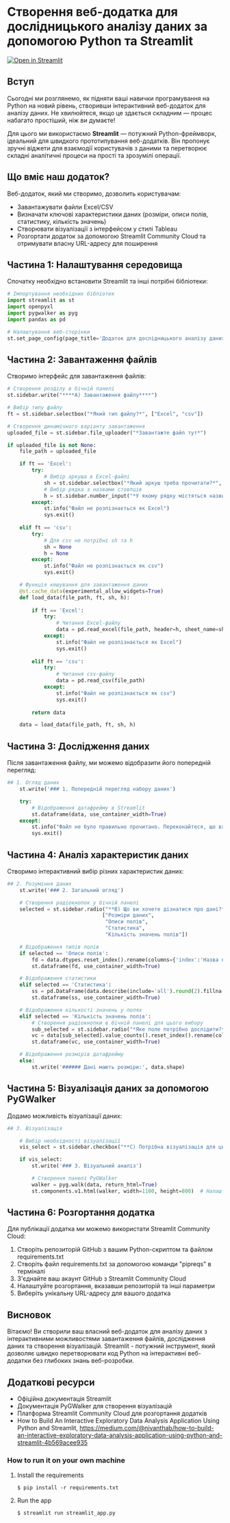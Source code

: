 
# Створення веб-додатка для дослідницького аналізу даних за допомогою Python та Streamlit

[![Open in Streamlit](https://static.streamlit.io/badges/streamlit_badge_black_white.svg)](https://blank-app-template.streamlit.app/)


## Вступ

Сьогодні ми розглянемо, як підняти ваші навички програмування на Python на новий рівень, створивши інтерактивний веб-додаток для аналізу даних. Не хвилюйтеся, якщо це здається складним — процес набагато простіший, ніж ви думаєте!

Для цього ми використаємо **Streamlit** — потужний Python-фреймворк, ідеальний для швидкого прототипування веб-додатків. Він пропонує зручні віджети для взаємодії користувачів з даними та перетворює складні аналітичні процеси на прості та зрозумілі операції.

## Що вміє наш додаток?

Веб-додаток, який ми створимо, дозволить користувачам:
- Завантажувати файли Excel/CSV
- Визначати ключові характеристики даних (розміри, описи полів, статистику, кількість значень)
- Створювати візуалізації з інтерфейсом у стилі Tableau
- Розгортати додаток за допомогою Streamlit Community Cloud та отримувати власну URL-адресу для поширення

## Частина 1: Налаштування середовища

Спочатку необхідно встановити Streamlit та інші потрібні бібліотеки:

```python
# Імпортування необхідних бібліотек
import streamlit as st
import openpyxl
import pygwalker as pyg
import pandas as pd

# Налаштування веб-сторінки
st.set_page_config(page_title='Додаток для дослідницького аналізу даних', page_icon=None, layout="wide")
```

## Частина 2: Завантаження файлів

Створимо інтерфейс для завантаження файлів:

```python
# Створення розділу в бічній панелі
st.sidebar.write("****A) Завантаження файлу****")

# Вибір типу файлу
ft = st.sidebar.selectbox("*Який тип файлу?*", ["Excel", "csv"])

# Створення динамічного варіанту завантаження
uploaded_file = st.sidebar.file_uploader("*Завантажте файл тут*")

if uploaded_file is not None:
    file_path = uploaded_file

    if ft == 'Excel':
        try:
            # Вибір аркуша в Excel-файлі
            sh = st.sidebar.selectbox("*Який аркуш треба прочитати?*", pd.ExcelFile(file_path).sheet_names)
            # Вибір рядка з назвами стовпців
            h = st.sidebar.number_input("*У якому рядку містяться назви стовпців?*", 0, 100)
        except:
            st.info("Файл не розпізнається як Excel")
            sys.exit()
    
    elif ft == 'csv':
        try:
            # Для csv не потрібні sh та h
            sh = None
            h = None
        except:
            st.info("Файл не розпізнається як csv")
            sys.exit()

    # Функція кешування для завантаження даних
    @st.cache_data(experimental_allow_widgets=True)
    def load_data(file_path, ft, sh, h):
        
        if ft == 'Excel':
            try:
                # Читання Excel-файлу
                data = pd.read_excel(file_path, header=h, sheet_name=sh, engine='openpyxl')
            except:
                st.info("Файл не розпізнається як Excel")
                sys.exit()
    
        elif ft == 'csv':
            try:
                # Читання csv-файлу
                data = pd.read_csv(file_path)
            except:
                st.info("Файл не розпізнається як csv")
                sys.exit()
        
        return data

    data = load_data(file_path, ft, sh, h)
```

## Частина 3: Дослідження даних

Після завантаження файлу, ми можемо відобразити його попередній перегляд:

```python
## 1. Огляд даних
    st.write('### 1. Попередній перегляд набору даних')

    try:
        # Відображення датафрейму в Streamlit
        st.dataframe(data, use_container_width=True)
    except:
        st.info("Файл не було правильно прочитано. Переконайтеся, що вхідні параметри визначено правильно.")
        sys.exit()
```

## Частина 4: Аналіз характеристик даних

Створимо інтерактивний вибір різних характеристик даних:

```python
## 2. Розуміння даних
    st.write('### 2. Загальний огляд')

    # Створення радіокнопок у бічній панелі
    selected = st.sidebar.radio("**B) Що ви хочете дізнатися про дані?**", 
                               ["Розміри даних",
                                "Описи полів",
                                "Статистика", 
                                "Кількість значень полів"])

    # Відображення типів полів
    if selected == 'Описи полів':
        fd = data.dtypes.reset_index().rename(columns={'index':'Назва поля', 0:'Тип поля'}).sort_values(by='Тип поля', ascending=False).reset_index(drop=True)
        st.dataframe(fd, use_container_width=True)

    # Відображення статистики
    elif selected == 'Статистика':
        ss = pd.DataFrame(data.describe(include='all').round(2).fillna(''))
        st.dataframe(ss, use_container_width=True)

    # Відображення кількості значень у полях
    elif selected == 'Кількість значень полів':
        # Створення радіокнопки в бічній панелі для цього вибору
        sub_selected = st.sidebar.radio("*Яке поле потрібно дослідити?*", data.select_dtypes('object').columns)
        vc = data[sub_selected].value_counts().reset_index().rename(columns={'count':'Кількість'}).reset_index(drop=True)
        st.dataframe(vc, use_container_width=True)

    # Відображення розмірів датафрейму
    else:
        st.write('###### Дані мають розміри:', data.shape)
```

## Частина 5: Візуалізація даних за допомогою PyGWalker

Додамо можливість візуалізації даних:

```python
## 3. Візуалізація

    # Вибір необхідності візуалізації
    vis_select = st.sidebar.checkbox("**C) Потрібна візуалізація для цього набору даних?**")

    if vis_select:
        st.write('### 3. Візуальний аналіз')

        # Створення панелі PyGWalker
        walker = pyg.walk(data, return_html=True)
        st.components.v1.html(walker, width=1100, height=800)  # Налаштуйте ширину та висоту за потреби
```

## Частина 6: Розгортання додатка

Для публікації додатка ми можемо використати Streamlit Community Cloud:

1. Створіть репозиторій GitHub з вашим Python-скриптом та файлом requirements.txt
2. Створіть файл requirements.txt за допомогою команди "pipreqs" в терміналі
3. З'єднайте ваш акаунт GitHub з Streamlit Community Cloud
4. Налаштуйте розгортання, вказавши репозиторій та інші параметри
5. Виберіть унікальну URL-адресу для вашого додатка

## Висновок

Вітаємо! Ви створили ваш власний веб-додаток для аналізу даних з інтерактивними можливостями завантаження файлів, дослідження даних та створення візуалізацій. Streamlit - потужний інструмент, який дозволяє швидко перетворювати код Python на інтерактивні веб-додатки без глибоких знань веб-розробки.

## Додаткові ресурси

- Офіційна документація Streamlit
- Документація PyGWalker для створення візуалізацій
- Платформа Streamlit Community Cloud для розгортання додатків
- How to Build An Interactive Exploratory Data Analysis Application Using Python and Streamlit, https://medium.com/@nivanthab/how-to-build-an-interactive-exploratory-data-analysis-application-using-python-and-streamlit-4b569acee935




### How to run it on your own machine

1. Install the requirements

   ```
   $ pip install -r requirements.txt
   ```

2. Run the app

   ```
   $ streamlit run streamlit_app.py
   ```
